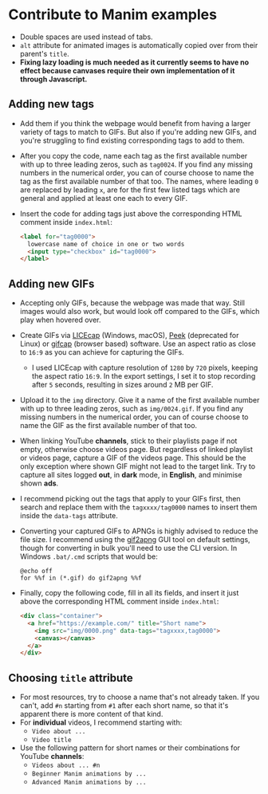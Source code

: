 # Contribute to Manim examples

* Double spaces are used instead of tabs.
* `alt` attribute for animated images is automatically copied over from their parent's `title`.
* **Fixing lazy loading is much needed as it currently seems to have no effect because canvases require their own implementation of it through Javascript.**

## Adding new tags

* Add them if you think the webpage would benefit from having a larger variety of tags to match to GIFs. But also if you're adding new GIFs, and you're struggling to find existing corresponding tags to add to them.

* After you copy the code, name each tag as the first available number with up to three leading zeros, such as `tag0024`. If you find any missing numbers in the numerical order, you can of course choose to name the tag as the first available number of that too. The names, where leading `0` are replaced by leading `x`, are for the first few listed tags which are general and applied at least one each to every GIF.

* Insert the code for adding tags just above the corresponding HTML comment inside `index.html`:
  
  ```html
  <label for="tag0000">
    lowercase name of choice in one or two words
    <input type="checkbox" id="tag0000">
  </label>
  ```

## Adding new GIFs

* Accepting only GIFs, because the webpage was made that way. Still images would also work, but would look off compared to the GIFs, which play when hovered over.

* Create GIFs via [LICEcap](https://www.cockos.com/licecap/) (Windows, macOS), [Peek](https://github.com/phw/peek#peek---an-animated-gif-recorder) (deprecated for Linux) or [gifcap](https://gifcap.dev/) (browser based) software. Use an aspect ratio as close to `16:9` as you can achieve for capturing the GIFs.
  
  * I used LICEcap with capture resolution of `1280` by `720` pixels, keeping the  aspect ratio `16:9`. In the export settings, I set it to stop recording after `5` seconds, resulting in sizes around `2` MB per GIF.

* Upload it to the `img` directory. Give it a name of the first available number with up to three leading zeros, such as `img/0024.gif`. If you find any missing numbers in the numerical order, you can of course choose to name the GIF as the first available number of that too.

* When linking YouTube **channels**, stick to their playlists page if not empty, otherwise choose videos page. But regardless of linked playlist or videos page, capture a GIF of the videos page. This should be the only exception where shown GIF might not lead to the target link. Try to capture all sites logged **out**, in **dark** mode, in **English**, and minimise shown **ads**.

* I recommend picking out the tags that apply to your GIFs first, then search and replace them with the `tagxxxx/tag0000` names to insert them inside the `data-tags` attribute.

* Converting your captured GIFs to APNGs is highly advised to reduce the file size. I recommend using the [gif2apng](https://gif2apng.sourceforge.net/) GUI tool on default settings, though for converting in bulk you'll need to use the CLI version. In Windows `.bat/.cmd` scripts that would be:
  
  ```batch
  @echo off
  for %%f in (*.gif) do gif2apng %%f
  ```

* Finally, copy the following code, fill in all its fields, and insert it just above the corresponding HTML comment inside `index.html`:
  
  ```html
  <div class="container">
    <a href="https://example.com/" title="Short name">
      <img src="img/0000.png" data-tags="tagxxxx,tag0000">
      <canvas></canvas>
    </a>
  </div>
  ```

## Choosing `title` attribute

* For most resources, try to choose a name that's not already taken. If you can't, add `#n` starting from `#1` after each short name, so that it's apparent there is more content of that kind.
* For **individual** videos, I recommend starting with:
  * `Video about ...`
  * `Video title`
* Use the following pattern for short names or their combinations for YouTube **channels**:
  * `Videos about ... #n`
  * `Beginner Manim animations by ...`
  * `Advanced Manim animations by ...`
